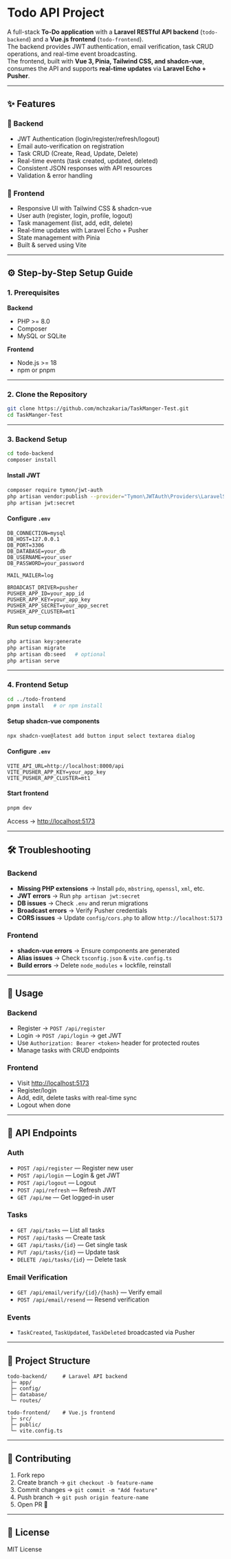 # Todo API Project

A full-stack **To-Do application** with a **Laravel RESTful API backend** (`todo-backend`) and a **Vue.js frontend** (`todo-frontend`).  
The backend provides JWT authentication, email verification, task CRUD operations, and real-time event broadcasting.  
The frontend, built with **Vue 3, Pinia, Tailwind CSS, and shadcn-vue**, consumes the API and supports **real-time updates** via **Laravel Echo + Pusher**.

---

## ✨ Features

### 🔹 Backend
- JWT Authentication (login/register/refresh/logout)
- Email auto-verification on registration
- Task CRUD (Create, Read, Update, Delete)
- Real-time events (task created, updated, deleted)
- Consistent JSON responses with API resources
- Validation & error handling

### 🔹 Frontend
- Responsive UI with Tailwind CSS & shadcn-vue
- User auth (register, login, profile, logout)
- Task management (list, add, edit, delete)
- Real-time updates with Laravel Echo + Pusher
- State management with Pinia
- Built & served using Vite

---

## ⚙️ Step-by-Step Setup Guide

### 1. Prerequisites

**Backend**
- PHP >= 8.0
- Composer
- MySQL or SQLite

**Frontend**
- Node.js >= 18
- npm or pnpm

---

### 2. Clone the Repository
```sh
git clone https://github.com/mchzakaria/TaskManger-Test.git
cd TaskManger-Test
```

---

### 3. Backend Setup

```sh
cd todo-backend
composer install
```

#### Install JWT
```sh
composer require tymon/jwt-auth
php artisan vendor:publish --provider="Tymon\JWTAuth\Providers\LaravelServiceProvider"
php artisan jwt:secret
```

#### Configure `.env`
```env
DB_CONNECTION=mysql
DB_HOST=127.0.0.1
DB_PORT=3306
DB_DATABASE=your_db
DB_USERNAME=your_user
DB_PASSWORD=your_password

MAIL_MAILER=log

BROADCAST_DRIVER=pusher
PUSHER_APP_ID=your_app_id
PUSHER_APP_KEY=your_app_key
PUSHER_APP_SECRET=your_app_secret
PUSHER_APP_CLUSTER=mt1
```

#### Run setup commands
```sh
php artisan key:generate
php artisan migrate
php artisan db:seed   # optional
php artisan serve
```

---

### 4. Frontend Setup

```sh
cd ../todo-frontend
pnpm install   # or npm install
```

#### Setup shadcn-vue components
```sh
npx shadcn-vue@latest add button input select textarea dialog
```

#### Configure `.env`
```env
VITE_API_URL=http://localhost:8000/api
VITE_PUSHER_APP_KEY=your_app_key
VITE_PUSHER_APP_CLUSTER=mt1
```

#### Start frontend
```sh
pnpm dev
```
Access → [http://localhost:5173](http://localhost:5173)

---

## 🛠 Troubleshooting

### Backend
- **Missing PHP extensions** → Install `pdo`, `mbstring`, `openssl`, `xml`, etc.
- **JWT errors** → Run `php artisan jwt:secret`
- **DB issues** → Check `.env` and rerun migrations
- **Broadcast errors** → Verify Pusher credentials
- **CORS issues** → Update `config/cors.php` to allow `http://localhost:5173`

### Frontend
- **shadcn-vue errors** → Ensure components are generated
- **Alias issues** → Check `tsconfig.json` & `vite.config.ts`
- **Build errors** → Delete `node_modules` + lockfile, reinstall

---

## 🚀 Usage

### Backend
- Register → `POST /api/register`
- Login → `POST /api/login` → get JWT
- Use `Authorization: Bearer <token>` header for protected routes
- Manage tasks with CRUD endpoints

### Frontend
- Visit [http://localhost:5173](http://localhost:5173)
- Register/login
- Add, edit, delete tasks with real-time sync
- Logout when done

---

## 📡 API Endpoints

### Auth
- `POST /api/register` — Register new user
- `POST /api/login` — Login & get JWT
- `POST /api/logout` — Logout
- `POST /api/refresh` — Refresh JWT
- `GET /api/me` — Get logged-in user

### Tasks
- `GET /api/tasks` — List all tasks
- `POST /api/tasks` — Create task
- `GET /api/tasks/{id}` — Get single task
- `PUT /api/tasks/{id}` — Update task
- `DELETE /api/tasks/{id}` — Delete task

### Email Verification
- `GET /api/email/verify/{id}/{hash}` — Verify email
- `POST /api/email/resend` — Resend verification

### Events
- `TaskCreated`, `TaskUpdated`, `TaskDeleted` broadcasted via Pusher

---

## 📂 Project Structure

```
todo-backend/     # Laravel API backend
 ├─ app/
 ├─ config/
 ├─ database/
 └─ routes/

todo-frontend/    # Vue.js frontend
 ├─ src/
 ├─ public/
 └─ vite.config.ts
```

---

## 🤝 Contributing
1. Fork repo  
2. Create branch → `git checkout -b feature-name`  
3. Commit changes → `git commit -m "Add feature"`  
4. Push branch → `git push origin feature-name`  
5. Open PR 🚀

---

## 📜 License
MIT License
